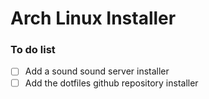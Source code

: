 # Arch Linux Installer

### To do list

- [ ] Add a sound  sound server installer 
- [ ] Add the dotfiles github repository installer
